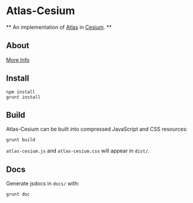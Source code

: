 # Atlas-Cesium

** An implementation of [Atlas](https://bitbucket.org/mutopia/atlas) in [Cesium](http://cesiumjs.org/). **

## About

[More Info](http://urbanetic.net/atlas/atlas-cesium/)

## Install
```
npm install
grunt install
```

## Build
Atlas-Cesium can be built into compressed JavaScript and CSS resources:

```
grunt build
```
`atlas-cesium.js` and `atlas-cesium.css` will appear in `dist/`.

## Docs
Generate jsdocs in `docs/` with:

```
grunt doc
```
